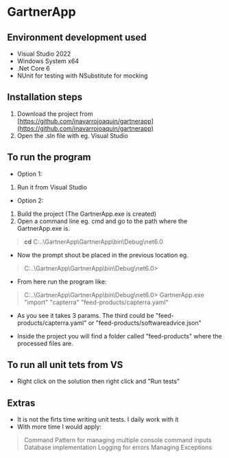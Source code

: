 # GartnerApp

## Environment development used
- Visual Studio 2022
- Windows System x64
- .Net Core 6
- NUnit for testing with NSubstitute for mocking

## Installation steps
 1) Download the project from [https://github.com/inavarrojoaquin/gartnerapp](https://github.com/inavarrojoaquin/gartnerapp) 
 2) Open the .sln file with eg. Visual Studio

## To run the program
- Option 1:
 1) Run it from Visual Studio

- Option 2:
 1) Build the project (The GartnerApp.exe is created)
 2) Open a command line eg. cmd and go to the path where the GartnerApp.exe is.  
> **cd** C:\..\GartnerApp\GartnerApp\bin\Debug\net6.0

- Now the prompt shout be placed in the previous location eg.
> C:\..\GartnerApp\GartnerApp\bin\Debug\net6.0>

- From here run the program like:
> C:\..\GartnerApp\GartnerApp\bin\Debug\net6.0> GartnerApp.exe "import" "capterra" "feed-products/capterra.yaml"

- As you see it takes 3 params. The third could be "feed-products/capterra.yaml" or "feed-products/softwareadvice.json"

- Inside the project you will find a folder called "feed-products" where the processed files are.

## To run all unit tets from VS
- Right click on the solution then right click and "Run tests"

## Extras
- It is not the firts time writing unit tests. I daily work with it
- With more time I would apply:
> Command Pattern for managing multiple console command inputs
Database implementation
Logging for errors
Managing Exceptions

